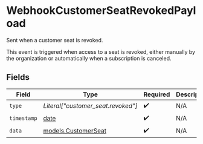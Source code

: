 # WebhookCustomerSeatRevokedPayload

Sent when a customer seat is revoked.

This event is triggered when access to a seat is revoked, either manually by the organization or automatically when a subscription is canceled.


## Fields

| Field                                                                | Type                                                                 | Required                                                             | Description                                                          | Example                                                              |
| -------------------------------------------------------------------- | -------------------------------------------------------------------- | -------------------------------------------------------------------- | -------------------------------------------------------------------- | -------------------------------------------------------------------- |
| `type`                                                               | *Literal["customer_seat.revoked"]*                                   | :heavy_check_mark:                                                   | N/A                                                                  | customer_seat.revoked                                                |
| `timestamp`                                                          | [date](https://docs.python.org/3/library/datetime.html#date-objects) | :heavy_check_mark:                                                   | N/A                                                                  |                                                                      |
| `data`                                                               | [models.CustomerSeat](../models/customerseat.md)                     | :heavy_check_mark:                                                   | N/A                                                                  |                                                                      |